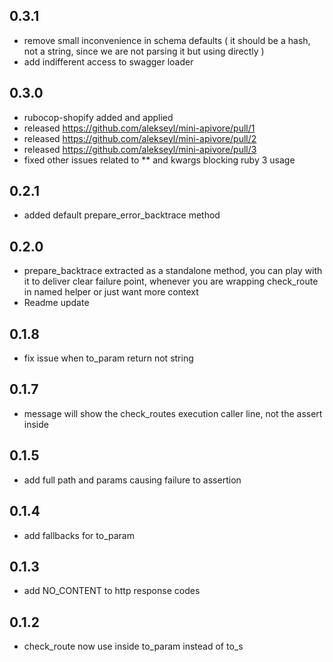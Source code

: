 ## 0.3.1
* remove small inconvenience in schema defaults ( it should be a hash, not a string, since we are not parsing it but using directly )
* add indifferent access to swagger loader

## 0.3.0
* rubocop-shopify added and applied
* released https://github.com/alekseyl/mini-apivore/pull/1
* released https://github.com/alekseyl/mini-apivore/pull/2
* released https://github.com/alekseyl/mini-apivore/pull/3
* fixed other issues related to ** and kwargs blocking ruby 3 usage

## 0.2.1
* added default prepare_error_backtrace method

## 0.2.0
* prepare_backtrace extracted as a standalone method, you can play with it to deliver clear failure point, whenever you are wrapping check_route in named helper or just want more context
* Readme update

## 0.1.8
* fix issue when to_param return not string

## 0.1.7 
* message will show the check_routes execution caller line, not the assert inside

## 0.1.5 
* add full path and params causing failure to assertion

## 0.1.4
* add fallbacks for to_param

## 0.1.3
* add NO_CONTENT to http response codes

## 0.1.2 

* check_route now use inside to_param instead of to_s